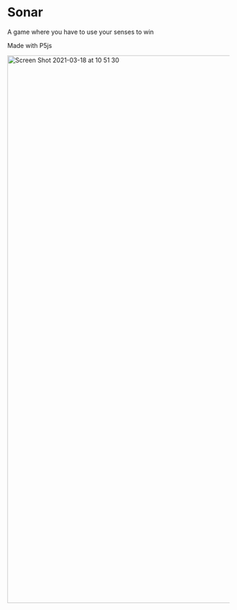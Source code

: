 # Sonar 
A game where you have to use your senses to win

Made with P5js

<img width="1241" alt="Screen Shot 2021-03-18 at 10 51 30" src="https://user-images.githubusercontent.com/15253421/111606900-06b2d100-87d8-11eb-9e59-02d8fb2872d0.png">


